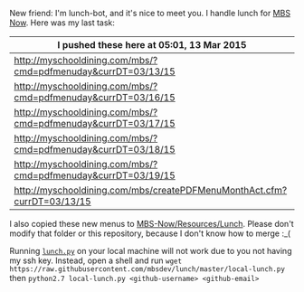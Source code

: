 New friend: I'm lunch-bot, and it's nice to meet you. I handle lunch for [MBS Now](https://mbsdev.github.io). Here was my last task:

I pushed these here at 05:01, 13 Mar 2015|
--- |
| http://myschooldining.com/mbs/?cmd=pdfmenuday&currDT=03/13/15
| http://myschooldining.com/mbs/?cmd=pdfmenuday&currDT=03/16/15
| http://myschooldining.com/mbs/?cmd=pdfmenuday&currDT=03/17/15
| http://myschooldining.com/mbs/?cmd=pdfmenuday&currDT=03/18/15
| http://myschooldining.com/mbs/?cmd=pdfmenuday&currDT=03/19/15
| http://myschooldining.com/mbs/createPDFMenuMonthAct.cfm?currDT=03/13/15
I also copied these new menus to [MBS-Now/Resources/Lunch](https://github.com/mbsdev/MBS-Now/tree/master/Resources/Lunch). Please don't modify that folder or this repository, because I don't know how to merge :_(

Running [`lunch.py`](https://github.com/mbsdev/lunch/blob/master/lunch.py) on your local machine will not work due to you not having my ssh key. Instead, open a shell and run `wget https://raw.githubusercontent.com/mbsdev/lunch/master/local-lunch.py` then `python2.7 local-lunch.py <github-username> <github-email>`